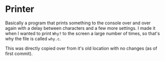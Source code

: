 # Printer

Basically a program that prints something to the console over and over again with a delay between characters and a few more settings. I made it when I wanted to print `Why?` to the screen a large number of times, so that's why the file is called `why.c`.

This was directly copied over from it's old location with no changes (as of first commit).
